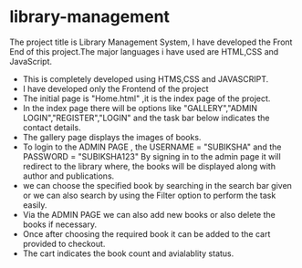 # library-management
The project title is Library Management System, I have developed the Front End of this project.The major languages i have used are HTML,CSS and JavaScript.
* This is completely developed using HTMS,CSS and JAVASCRIPT.
* I have developed only the Frontend of the project
* The initial page is "Home.html" ,it is the index page of the project.
* In the index page there will be options like "GALLERY","ADMIN LOGIN","REGISTER","LOGIN" and the task bar below indicates the contact details.
* The gallery page displays the images of books.
* To login to the ADMIN PAGE , the USERNAME = "SUBIKSHA" and the PASSWORD = "SUBIKSHA123" By signing in to the admin page it will redirect to the library where, the books will be displayed along with author and publications.
* we can choose the specified book by searching in the search bar given or we can also search by using the Filter option to perform the task easily.
* Via the ADMIN PAGE we can also add new books or also delete the books if necessary.
* Once after choosing the required book it can be added to the cart provided to checkout.
* The cart indicates the book count and avialablity status.
  

